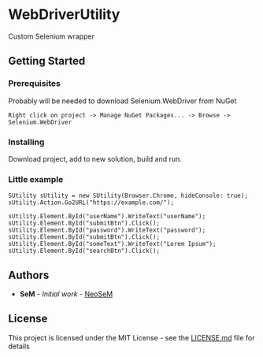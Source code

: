 # WebDriverUtility
Custom Selenium wrapper

## Getting Started

### Prerequisites

Probably will be needed to download Selenium.WebDriver from NuGet

```
Right click on project -> Manage NuGet Packages... -> Browse -> Selenium.WebDriver
```

### Installing

Download project, add to new solution, build and run.

### Little example

```
SUtility sUtility = new SUtility(Browser.Chrome, hideConsole: true);
sUtility.Action.Go2URL("https://example.com/");

sUtility.Element.ById("userName").WriteText("userName");
sUtility.Element.ById("submitBtn").Click();
sUtility.Element.ById("password").WriteText("password");
sUtility.Element.ById("submitBtn").Click();
sUtility.Element.ById("someText").WriteText("Lorem Ipsum");
sUtility.Element.ById("searchBtn").Click();
```

## Authors

* **SeM** - *Initial work* - [NeoSeM](https://github.com/NeoSeM)

## License

This project is licensed under the MIT License - see the [LICENSE.md](LICENSE.md) file for details
